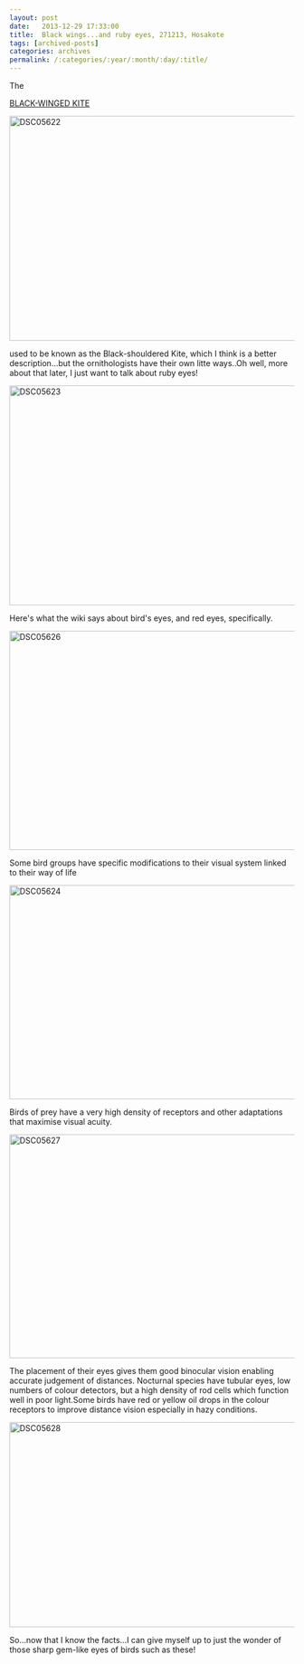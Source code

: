 ```yaml
---
layout: post
date:	2013-12-29 17:33:00
title:  Black wings...and ruby eyes, 271213, Hosakote
tags: [archived-posts]
categories: archives
permalink: /:categories/:year/:month/:day/:title/
---
```

The

<a href="http://en.wikipedia.org/wiki/Black-winged_Kite"> BLACK-WINGED KITE </a>

<a href="http://www.flickr.com/photos/86494503@N00/11607900645/" title="DSC05622 by mohandep, on Flickr"><img src="http://farm4.staticflickr.com/3725/11607900645_0b7614a493_z.jpg" width="640" height="397" alt="DSC05622"></a>


used to be known as the Black-shouldered Kite, which I think is a better description...but the ornithologists have their own litte ways..Oh well, more about that later, I just want to talk about ruby eyes!


<a href="http://www.flickr.com/photos/86494503@N00/11608660886/" title="DSC05623 by mohandep, on Flickr"><img src="http://farm6.staticflickr.com/5527/11608660886_8381fb7279_z.jpg" width="640" height="388" alt="DSC05623"></a>

<lj-cut text="read more if you like...">


Here's what the wiki says about bird's eyes, and red eyes, specifically.

<a href="http://www.flickr.com/photos/86494503@N00/11607895335/" title="DSC05626 by mohandep, on Flickr"><img src="http://farm8.staticflickr.com/7381/11607895335_80c5161b28_z.jpg" width="640" height="387" alt="DSC05626"></a>


Some bird groups have specific modifications to their visual system linked to their way of life
 

<a href="http://www.flickr.com/photos/86494503@N00/11608238934/" title="DSC05624 by mohandep, on Flickr"><img src="http://farm8.staticflickr.com/7450/11608238934_d5a3c0cc47_z.jpg" width="640" height="378" alt="DSC05624"></a>


 Birds of prey have a very high density of receptors and other adaptations that maximise visual acuity.


<a href="http://www.flickr.com/photos/86494503@N00/11607893525/" title="DSC05627 by mohandep, on Flickr"><img src="http://farm4.staticflickr.com/3786/11607893525_5d3cc505b6_z.jpg" width="640" height="395" alt="DSC05627"></a>


The placement of their eyes gives them good binocular vision enabling accurate judgement of distances. Nocturnal species have tubular eyes, low numbers of colour detectors, but a high density of rod cells which function well in poor light.Some birds have red or yellow oil drops in the colour receptors to improve distance vision especially in hazy conditions.

</lj-cut>


<a href="http://www.flickr.com/photos/86494503@N00/11608654316/" title="DSC05628 by mohandep, on Flickr"><img src="http://farm4.staticflickr.com/3720/11608654316_488bccf5cd_z.jpg" width="640" height="362" alt="DSC05628"></a>

So...now that I know the facts...I can give myself up to just the wonder of those sharp gem-like eyes of birds such as these!
